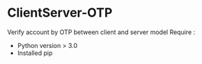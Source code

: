# ClientServer-OTP
Verify account by OTP between client and server model
Require : 
- Python version > 3.0
- Installed pip